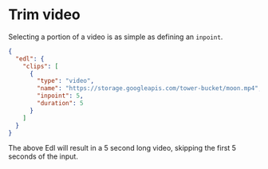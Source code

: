 # Trim video
Selecting a portion of a video is as simple as defining an `inpoint`.

``` json title="data.json"
{
  "edl": {
    "clips": [
      {
        "type": "video",
        "name": "https://storage.googleapis.com/tower-bucket/moon.mp4",
        "inpoint": 5,
        "duration": 5
      }
    ]
  }
}
```

The above Edl will result in a 5 second long video, skipping the first 5 seconds of the input.